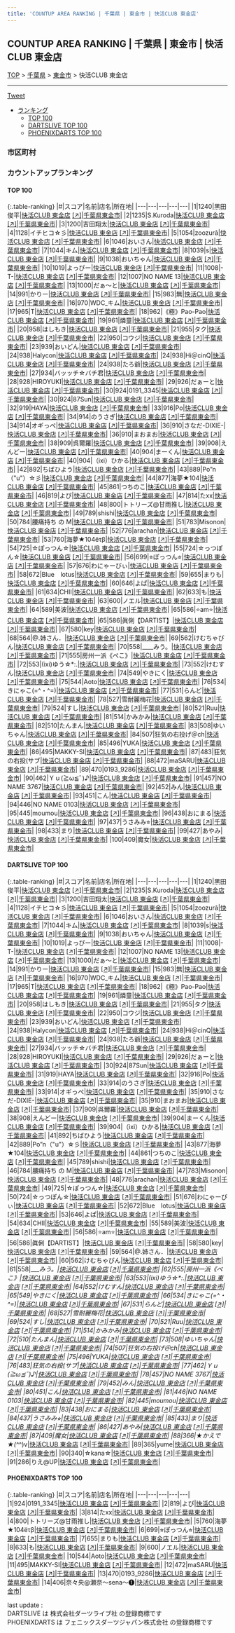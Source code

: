 ```yaml
---
title: 'COUNTUP AREA RANKING | 千葉県 | 東金市 | 快活CLUB 東金店'
---
```

## COUNTUP AREA RANKING | 千葉県 | 東金市 | 快活CLUB 東金店

[TOP](/darts/rank/) > [千葉県](/darts/rank/千葉県/) > [東金市](/darts/rank/千葉県/東金市/) > 快活CLUB 東金店

___

<a href="https://twitter.com/share?ref_src=twsrc%5Etfw" data-text="COUNTUP AREA RANKING | 千葉県東金市快活CLUB 東金店" class="twitter-share-button" data-hashtags="DARTSLIVE,PHOENIXDARTS,darts,ダーツ" data-show-count="false">Tweet</a>

* [ランキング](#カウントアップランキング)
    * [TOP 100](#top-100)
    * [DARTSLIVE TOP 100](#dartslive-top-100)
    * [PHOENIXDARTS TOP 100](#phoenixdarts-top-100)

### 市区町村

<ul>

</ul>

### カウントアップランキング

#### TOP 100



{:.table-ranking}
|#|スコア|名前|店名|所在地|
|---|---|---|---|---|
|1|1240|<span class="rank-name-dl">黒田 俊平</span>|<a href="/darts/rank/shops/4d7c49cbfbcb41c65f9f3321c1147265.html">快活CLUB 東金店</a> <a href="https://search.dartslive.com/jp/shop/4d7c49cbfbcb41c65f9f3321c1147265">[↗]</a>|<a href="/darts/rank/千葉県/東金市">千葉県東金市</a>|
|2|1235|<span class="rank-name-dl">S.Kuroda</span>|<a href="/darts/rank/shops/4d7c49cbfbcb41c65f9f3321c1147265.html">快活CLUB 東金店</a> <a href="https://search.dartslive.com/jp/shop/4d7c49cbfbcb41c65f9f3321c1147265">[↗]</a>|<a href="/darts/rank/千葉県/東金市">千葉県東金市</a>|
|3|1200|<span class="rank-name-dl">吉田翔太</span>|<a href="/darts/rank/shops/4d7c49cbfbcb41c65f9f3321c1147265.html">快活CLUB 東金店</a> <a href="https://search.dartslive.com/jp/shop/4d7c49cbfbcb41c65f9f3321c1147265">[↗]</a>|<a href="/darts/rank/千葉県/東金市">千葉県東金市</a>|
|4|1128|<span class="rank-name-dl">イチヒコ☆彡</span>|<a href="/darts/rank/shops/4d7c49cbfbcb41c65f9f3321c1147265.html">快活CLUB 東金店</a> <a href="https://search.dartslive.com/jp/shop/4d7c49cbfbcb41c65f9f3321c1147265">[↗]</a>|<a href="/darts/rank/千葉県/東金市">千葉県東金市</a>|
|5|1054|<span class="rank-name-dl">zoozurā</span>|<a href="/darts/rank/shops/4d7c49cbfbcb41c65f9f3321c1147265.html">快活CLUB 東金店</a> <a href="https://search.dartslive.com/jp/shop/4d7c49cbfbcb41c65f9f3321c1147265">[↗]</a>|<a href="/darts/rank/千葉県/東金市">千葉県東金市</a>|
|6|1046|<span class="rank-name-dl">おいさん</span>|<a href="/darts/rank/shops/4d7c49cbfbcb41c65f9f3321c1147265.html">快活CLUB 東金店</a> <a href="https://search.dartslive.com/jp/shop/4d7c49cbfbcb41c65f9f3321c1147265">[↗]</a>|<a href="/darts/rank/千葉県/東金市">千葉県東金市</a>|
|7|1044|<span class="rank-name-dl">キム</span>|<a href="/darts/rank/shops/4d7c49cbfbcb41c65f9f3321c1147265.html">快活CLUB 東金店</a> <a href="https://search.dartslive.com/jp/shop/4d7c49cbfbcb41c65f9f3321c1147265">[↗]</a>|<a href="/darts/rank/千葉県/東金市">千葉県東金市</a>|
|8|1039|<span class="rank-name-dl">s</span>|<a href="/darts/rank/shops/4d7c49cbfbcb41c65f9f3321c1147265.html">快活CLUB 東金店</a> <a href="https://search.dartslive.com/jp/shop/4d7c49cbfbcb41c65f9f3321c1147265">[↗]</a>|<a href="/darts/rank/千葉県/東金市">千葉県東金市</a>|
|9|1038|<span class="rank-name-dl">おいちゃん</span>|<a href="/darts/rank/shops/4d7c49cbfbcb41c65f9f3321c1147265.html">快活CLUB 東金店</a> <a href="https://search.dartslive.com/jp/shop/4d7c49cbfbcb41c65f9f3321c1147265">[↗]</a>|<a href="/darts/rank/千葉県/東金市">千葉県東金市</a>|
|10|1019|<span class="rank-name-dl">よっぴー</span>|<a href="/darts/rank/shops/4d7c49cbfbcb41c65f9f3321c1147265.html">快活CLUB 東金店</a> <a href="https://search.dartslive.com/jp/shop/4d7c49cbfbcb41c65f9f3321c1147265">[↗]</a>|<a href="/darts/rank/千葉県/東金市">千葉県東金市</a>|
|11|1008|<span class="rank-name-dl">-T-</span>|<a href="/darts/rank/shops/4d7c49cbfbcb41c65f9f3321c1147265.html">快活CLUB 東金店</a> <a href="https://search.dartslive.com/jp/shop/4d7c49cbfbcb41c65f9f3321c1147265">[↗]</a>|<a href="/darts/rank/千葉県/東金市">千葉県東金市</a>|
|12|1007|<span class="rank-name-dl">NO NAME 13</span>|<a href="/darts/rank/shops/4d7c49cbfbcb41c65f9f3321c1147265.html">快活CLUB 東金店</a> <a href="https://search.dartslive.com/jp/shop/4d7c49cbfbcb41c65f9f3321c1147265">[↗]</a>|<a href="/darts/rank/千葉県/東金市">千葉県東金市</a>|
|13|1000|<span class="rank-name-dl">だぁ〜と</span>|<a href="/darts/rank/shops/4d7c49cbfbcb41c65f9f3321c1147265.html">快活CLUB 東金店</a> <a href="https://search.dartslive.com/jp/shop/4d7c49cbfbcb41c65f9f3321c1147265">[↗]</a>|<a href="/darts/rank/千葉県/東金市">千葉県東金市</a>|
|14|991|<span class="rank-name-dl">かりー</span>|<a href="/darts/rank/shops/4d7c49cbfbcb41c65f9f3321c1147265.html">快活CLUB 東金店</a> <a href="https://search.dartslive.com/jp/shop/4d7c49cbfbcb41c65f9f3321c1147265">[↗]</a>|<a href="/darts/rank/千葉県/東金市">千葉県東金市</a>|
|15|983|<span class="rank-name-dl">無</span>|<a href="/darts/rank/shops/4d7c49cbfbcb41c65f9f3321c1147265.html">快活CLUB 東金店</a> <a href="https://search.dartslive.com/jp/shop/4d7c49cbfbcb41c65f9f3321c1147265">[↗]</a>|<a href="/darts/rank/千葉県/東金市">千葉県東金市</a>|
|16|970|<span class="rank-name-dl">WDC_キム</span>|<a href="/darts/rank/shops/4d7c49cbfbcb41c65f9f3321c1147265.html">快活CLUB 東金店</a> <a href="https://search.dartslive.com/jp/shop/4d7c49cbfbcb41c65f9f3321c1147265">[↗]</a>|<a href="/darts/rank/千葉県/東金市">千葉県東金市</a>|
|17|965|<span class="rank-name-dl">T</span>|<a href="/darts/rank/shops/4d7c49cbfbcb41c65f9f3321c1147265.html">快活CLUB 東金店</a> <a href="https://search.dartslive.com/jp/shop/4d7c49cbfbcb41c65f9f3321c1147265">[↗]</a>|<a href="/darts/rank/千葉県/東金市">千葉県東金市</a>|
|18|962|<span class="rank-name-dl">《極》Pao-Pao</span>|<a href="/darts/rank/shops/4d7c49cbfbcb41c65f9f3321c1147265.html">快活CLUB 東金店</a> <a href="https://search.dartslive.com/jp/shop/4d7c49cbfbcb41c65f9f3321c1147265">[↗]</a>|<a href="/darts/rank/千葉県/東金市">千葉県東金市</a>|
|19|961|<span class="rank-name-dl">燐童</span>|<a href="/darts/rank/shops/4d7c49cbfbcb41c65f9f3321c1147265.html">快活CLUB 東金店</a> <a href="https://search.dartslive.com/jp/shop/4d7c49cbfbcb41c65f9f3321c1147265">[↗]</a>|<a href="/darts/rank/千葉県/東金市">千葉県東金市</a>|
|20|958|<span class="rank-name-dl">はしもき</span>|<a href="/darts/rank/shops/4d7c49cbfbcb41c65f9f3321c1147265.html">快活CLUB 東金店</a> <a href="https://search.dartslive.com/jp/shop/4d7c49cbfbcb41c65f9f3321c1147265">[↗]</a>|<a href="/darts/rank/千葉県/東金市">千葉県東金市</a>|
|21|955|<span class="rank-name-dl">タク</span>|<a href="/darts/rank/shops/4d7c49cbfbcb41c65f9f3321c1147265.html">快活CLUB 東金店</a> <a href="https://search.dartslive.com/jp/shop/4d7c49cbfbcb41c65f9f3321c1147265">[↗]</a>|<a href="/darts/rank/千葉県/東金市">千葉県東金市</a>|
|22|950|<span class="rank-name-dl">コウジ</span>|<a href="/darts/rank/shops/4d7c49cbfbcb41c65f9f3321c1147265.html">快活CLUB 東金店</a> <a href="https://search.dartslive.com/jp/shop/4d7c49cbfbcb41c65f9f3321c1147265">[↗]</a>|<a href="/darts/rank/千葉県/東金市">千葉県東金市</a>|
|23|939|<span class="rank-name-dl">おいどん</span>|<a href="/darts/rank/shops/4d7c49cbfbcb41c65f9f3321c1147265.html">快活CLUB 東金店</a> <a href="https://search.dartslive.com/jp/shop/4d7c49cbfbcb41c65f9f3321c1147265">[↗]</a>|<a href="/darts/rank/千葉県/東金市">千葉県東金市</a>|
|24|938|<span class="rank-name-dl">Halycon</span>|<a href="/darts/rank/shops/4d7c49cbfbcb41c65f9f3321c1147265.html">快活CLUB 東金店</a> <a href="https://search.dartslive.com/jp/shop/4d7c49cbfbcb41c65f9f3321c1147265">[↗]</a>|<a href="/darts/rank/千葉県/東金市">千葉県東金市</a>|
|24|938|<span class="rank-name-dl">Hi＠cinQ</span>|<a href="/darts/rank/shops/4d7c49cbfbcb41c65f9f3321c1147265.html">快活CLUB 東金店</a> <a href="https://search.dartslive.com/jp/shop/4d7c49cbfbcb41c65f9f3321c1147265">[↗]</a>|<a href="/darts/rank/千葉県/東金市">千葉県東金市</a>|
|24|938|<span class="rank-name-dl">たろ爺</span>|<a href="/darts/rank/shops/4d7c49cbfbcb41c65f9f3321c1147265.html">快活CLUB 東金店</a> <a href="https://search.dartslive.com/jp/shop/4d7c49cbfbcb41c65f9f3321c1147265">[↗]</a>|<a href="/darts/rank/千葉県/東金市">千葉県東金市</a>|
|27|934|<span class="rank-name-dl">バッッチ☆バチ君</span>|<a href="/darts/rank/shops/4d7c49cbfbcb41c65f9f3321c1147265.html">快活CLUB 東金店</a> <a href="https://search.dartslive.com/jp/shop/4d7c49cbfbcb41c65f9f3321c1147265">[↗]</a>|<a href="/darts/rank/千葉県/東金市">千葉県東金市</a>|
|28|928|<span class="rank-name-dl">HIROYUKI</span>|<a href="/darts/rank/shops/4d7c49cbfbcb41c65f9f3321c1147265.html">快活CLUB 東金店</a> <a href="https://search.dartslive.com/jp/shop/4d7c49cbfbcb41c65f9f3321c1147265">[↗]</a>|<a href="/darts/rank/千葉県/東金市">千葉県東金市</a>|
|29|926|<span class="rank-name-dl">だぁーと</span>|<a href="/darts/rank/shops/4d7c49cbfbcb41c65f9f3321c1147265.html">快活CLUB 東金店</a> <a href="https://search.dartslive.com/jp/shop/4d7c49cbfbcb41c65f9f3321c1147265">[↗]</a>|<a href="/darts/rank/千葉県/東金市">千葉県東金市</a>|
|30|924|<span class="rank-name-pd">0191_3345</span>|<a href="/darts/rank/shops/9923.html">快活CLUB 東金店</a> <a href="https://vs.phoenixdarts.com/jp/shop/shopDetailInfo/s_9923?s_seq=9923">[↗]</a>|<a href="/darts/rank/千葉県/東金市">千葉県東金市</a>|
|30|924|<span class="rank-name-dl">87Sun</span>|<a href="/darts/rank/shops/4d7c49cbfbcb41c65f9f3321c1147265.html">快活CLUB 東金店</a> <a href="https://search.dartslive.com/jp/shop/4d7c49cbfbcb41c65f9f3321c1147265">[↗]</a>|<a href="/darts/rank/千葉県/東金市">千葉県東金市</a>|
|32|919|<span class="rank-name-dl">HAYA</span>|<a href="/darts/rank/shops/4d7c49cbfbcb41c65f9f3321c1147265.html">快活CLUB 東金店</a> <a href="https://search.dartslive.com/jp/shop/4d7c49cbfbcb41c65f9f3321c1147265">[↗]</a>|<a href="/darts/rank/千葉県/東金市">千葉県東金市</a>|
|33|916|<span class="rank-name-dl">Po</span>|<a href="/darts/rank/shops/4d7c49cbfbcb41c65f9f3321c1147265.html">快活CLUB 東金店</a> <a href="https://search.dartslive.com/jp/shop/4d7c49cbfbcb41c65f9f3321c1147265">[↗]</a>|<a href="/darts/rank/千葉県/東金市">千葉県東金市</a>|
|34|914|<span class="rank-name-dl">のうさぎ</span>|<a href="/darts/rank/shops/4d7c49cbfbcb41c65f9f3321c1147265.html">快活CLUB 東金店</a> <a href="https://search.dartslive.com/jp/shop/4d7c49cbfbcb41c65f9f3321c1147265">[↗]</a>|<a href="/darts/rank/千葉県/東金市">千葉県東金市</a>|
|34|914|<span class="rank-name-dl">オギっぺ</span>|<a href="/darts/rank/shops/4d7c49cbfbcb41c65f9f3321c1147265.html">快活CLUB 東金店</a> <a href="https://search.dartslive.com/jp/shop/4d7c49cbfbcb41c65f9f3321c1147265">[↗]</a>|<a href="/darts/rank/千葉県/東金市">千葉県東金市</a>|
|36|910|<span class="rank-name-dl">さなだ-DIXIE-</span>|<a href="/darts/rank/shops/4d7c49cbfbcb41c65f9f3321c1147265.html">快活CLUB 東金店</a> <a href="https://search.dartslive.com/jp/shop/4d7c49cbfbcb41c65f9f3321c1147265">[↗]</a>|<a href="/darts/rank/千葉県/東金市">千葉県東金市</a>|
|36|910|<span class="rank-name-dl">まおまお</span>|<a href="/darts/rank/shops/4d7c49cbfbcb41c65f9f3321c1147265.html">快活CLUB 東金店</a> <a href="https://search.dartslive.com/jp/shop/4d7c49cbfbcb41c65f9f3321c1147265">[↗]</a>|<a href="/darts/rank/千葉県/東金市">千葉県東金市</a>|
|38|909|<span class="rank-name-dl">呉爾羅</span>|<a href="/darts/rank/shops/4d7c49cbfbcb41c65f9f3321c1147265.html">快活CLUB 東金店</a> <a href="https://search.dartslive.com/jp/shop/4d7c49cbfbcb41c65f9f3321c1147265">[↗]</a>|<a href="/darts/rank/千葉県/東金市">千葉県東金市</a>|
|39|908|<span class="rank-name-dl">えんどー</span>|<a href="/darts/rank/shops/4d7c49cbfbcb41c65f9f3321c1147265.html">快活CLUB 東金店</a> <a href="https://search.dartslive.com/jp/shop/4d7c49cbfbcb41c65f9f3321c1147265">[↗]</a>|<a href="/darts/rank/千葉県/東金市">千葉県東金市</a>|
|40|904|<span class="rank-name-dl">まーくん</span>|<a href="/darts/rank/shops/4d7c49cbfbcb41c65f9f3321c1147265.html">快活CLUB 東金店</a> <a href="https://search.dartslive.com/jp/shop/4d7c49cbfbcb41c65f9f3321c1147265">[↗]</a>|<a href="/darts/rank/千葉県/東金市">千葉県東金市</a>|
|40|904|<span class="rank-name-dl">（ixi）ひかる</span>|<a href="/darts/rank/shops/4d7c49cbfbcb41c65f9f3321c1147265.html">快活CLUB 東金店</a> <a href="https://search.dartslive.com/jp/shop/4d7c49cbfbcb41c65f9f3321c1147265">[↗]</a>|<a href="/darts/rank/千葉県/東金市">千葉県東金市</a>|
|42|892|<span class="rank-name-dl">ちばひよう</span>|<a href="/darts/rank/shops/4d7c49cbfbcb41c65f9f3321c1147265.html">快活CLUB 東金店</a> <a href="https://search.dartslive.com/jp/shop/4d7c49cbfbcb41c65f9f3321c1147265">[↗]</a>|<a href="/darts/rank/千葉県/東金市">千葉県東金市</a>|
|43|889|<span class="rank-name-dl">Po”n（&quot;u&quot;）☆彡</span>|<a href="/darts/rank/shops/4d7c49cbfbcb41c65f9f3321c1147265.html">快活CLUB 東金店</a> <a href="https://search.dartslive.com/jp/shop/4d7c49cbfbcb41c65f9f3321c1147265">[↗]</a>|<a href="/darts/rank/千葉県/東金市">千葉県東金市</a>|
|44|877|<span class="rank-name-dl">海夢★104</span>|<a href="/darts/rank/shops/4d7c49cbfbcb41c65f9f3321c1147265.html">快活CLUB 東金店</a> <a href="https://search.dartslive.com/jp/shop/4d7c49cbfbcb41c65f9f3321c1147265">[↗]</a>|<a href="/darts/rank/千葉県/東金市">千葉県東金市</a>|
|45|861|<span class="rank-name-dl">つちのこ</span>|<a href="/darts/rank/shops/4d7c49cbfbcb41c65f9f3321c1147265.html">快活CLUB 東金店</a> <a href="https://search.dartslive.com/jp/shop/4d7c49cbfbcb41c65f9f3321c1147265">[↗]</a>|<a href="/darts/rank/千葉県/東金市">千葉県東金市</a>|
|46|819|<span class="rank-name-pd">よぴ</span>|<a href="/darts/rank/shops/9923.html">快活CLUB 東金店</a> <a href="https://vs.phoenixdarts.com/jp/shop/shopDetailInfo/s_9923?s_seq=9923">[↗]</a>|<a href="/darts/rank/千葉県/東金市">千葉県東金市</a>|
|47|814|<span class="rank-name-pd">たxx</span>|<a href="/darts/rank/shops/9923.html">快活CLUB 東金店</a> <a href="https://vs.phoenixdarts.com/jp/shop/shopDetailInfo/s_9923?s_seq=9923">[↗]</a>|<a href="/darts/rank/千葉県/東金市">千葉県東金市</a>|
|48|800|<span class="rank-name-pd">トトリーズ@甘雨推し</span>|<a href="/darts/rank/shops/9923.html">快活CLUB 東金店</a> <a href="https://vs.phoenixdarts.com/jp/shop/shopDetailInfo/s_9923?s_seq=9923">[↗]</a>|<a href="/darts/rank/千葉県/東金市">千葉県東金市</a>|
|49|789|<span class="rank-name-dl">shishi</span>|<a href="/darts/rank/shops/4d7c49cbfbcb41c65f9f3321c1147265.html">快活CLUB 東金店</a> <a href="https://search.dartslive.com/jp/shop/4d7c49cbfbcb41c65f9f3321c1147265">[↗]</a>|<a href="/darts/rank/千葉県/東金市">千葉県東金市</a>|
|50|784|<span class="rank-name-dl">腰痛持ち の M</span>|<a href="/darts/rank/shops/4d7c49cbfbcb41c65f9f3321c1147265.html">快活CLUB 東金店</a> <a href="https://search.dartslive.com/jp/shop/4d7c49cbfbcb41c65f9f3321c1147265">[↗]</a>|<a href="/darts/rank/千葉県/東金市">千葉県東金市</a>|
|51|783|<span class="rank-name-dl">Misonon</span>|<a href="/darts/rank/shops/4d7c49cbfbcb41c65f9f3321c1147265.html">快活CLUB 東金店</a> <a href="https://search.dartslive.com/jp/shop/4d7c49cbfbcb41c65f9f3321c1147265">[↗]</a>|<a href="/darts/rank/千葉県/東金市">千葉県東金市</a>|
|52|776|<span class="rank-name-dl">arachan</span>|<a href="/darts/rank/shops/4d7c49cbfbcb41c65f9f3321c1147265.html">快活CLUB 東金店</a> <a href="https://search.dartslive.com/jp/shop/4d7c49cbfbcb41c65f9f3321c1147265">[↗]</a>|<a href="/darts/rank/千葉県/東金市">千葉県東金市</a>|
|53|760|<span class="rank-name-pd">海夢★104ёτβ</span>|<a href="/darts/rank/shops/9923.html">快活CLUB 東金店</a> <a href="https://vs.phoenixdarts.com/jp/shop/shopDetailInfo/s_9923?s_seq=9923">[↗]</a>|<a href="/darts/rank/千葉県/東金市">千葉県東金市</a>|
|54|725|<span class="rank-name-dl">☆ぽっつん☆</span>|<a href="/darts/rank/shops/4d7c49cbfbcb41c65f9f3321c1147265.html">快活CLUB 東金店</a> <a href="https://search.dartslive.com/jp/shop/4d7c49cbfbcb41c65f9f3321c1147265">[↗]</a>|<a href="/darts/rank/千葉県/東金市">千葉県東金市</a>|
|55|724|<span class="rank-name-dl">☆っつぽん☆</span>|<a href="/darts/rank/shops/4d7c49cbfbcb41c65f9f3321c1147265.html">快活CLUB 東金店</a> <a href="https://search.dartslive.com/jp/shop/4d7c49cbfbcb41c65f9f3321c1147265">[↗]</a>|<a href="/darts/rank/千葉県/東金市">千葉県東金市</a>|
|56|699|<span class="rank-name-pd">⭐︎ぽっつん⭐︎</span>|<a href="/darts/rank/shops/9923.html">快活CLUB 東金店</a> <a href="https://vs.phoenixdarts.com/jp/shop/shopDetailInfo/s_9923?s_seq=9923">[↗]</a>|<a href="/darts/rank/千葉県/東金市">千葉県東金市</a>|
|57|676|<span class="rank-name-dl">わにゃーびぃ</span>|<a href="/darts/rank/shops/4d7c49cbfbcb41c65f9f3321c1147265.html">快活CLUB 東金店</a> <a href="https://search.dartslive.com/jp/shop/4d7c49cbfbcb41c65f9f3321c1147265">[↗]</a>|<a href="/darts/rank/千葉県/東金市">千葉県東金市</a>|
|58|672|<span class="rank-name-dl">Blue　lotus</span>|<a href="/darts/rank/shops/4d7c49cbfbcb41c65f9f3321c1147265.html">快活CLUB 東金店</a> <a href="https://search.dartslive.com/jp/shop/4d7c49cbfbcb41c65f9f3321c1147265">[↗]</a>|<a href="/darts/rank/千葉県/東金市">千葉県東金市</a>|
|59|655|<span class="rank-name-pd">まりも</span>|<a href="/darts/rank/shops/9923.html">快活CLUB 東金店</a> <a href="https://vs.phoenixdarts.com/jp/shop/shopDetailInfo/s_9923?s_seq=9923">[↗]</a>|<a href="/darts/rank/千葉県/東金市">千葉県東金市</a>|
|60|646|<span class="rank-name-dl">よぱ</span>|<a href="/darts/rank/shops/4d7c49cbfbcb41c65f9f3321c1147265.html">快活CLUB 東金店</a> <a href="https://search.dartslive.com/jp/shop/4d7c49cbfbcb41c65f9f3321c1147265">[↗]</a>|<a href="/darts/rank/千葉県/東金市">千葉県東金市</a>|
|61|634|<span class="rank-name-dl">CHII</span>|<a href="/darts/rank/shops/4d7c49cbfbcb41c65f9f3321c1147265.html">快活CLUB 東金店</a> <a href="https://search.dartslive.com/jp/shop/4d7c49cbfbcb41c65f9f3321c1147265">[↗]</a>|<a href="/darts/rank/千葉県/東金市">千葉県東金市</a>|
|62|633|<span class="rank-name-pd">も</span>|<a href="/darts/rank/shops/9923.html">快活CLUB 東金店</a> <a href="https://vs.phoenixdarts.com/jp/shop/shopDetailInfo/s_9923?s_seq=9923">[↗]</a>|<a href="/darts/rank/千葉県/東金市">千葉県東金市</a>|
|63|600|<span class="rank-name-pd">ノエル</span>|<a href="/darts/rank/shops/9923.html">快活CLUB 東金店</a> <a href="https://vs.phoenixdarts.com/jp/shop/shopDetailInfo/s_9923?s_seq=9923">[↗]</a>|<a href="/darts/rank/千葉県/東金市">千葉県東金市</a>|
|64|589|<span class="rank-name-dl">美波</span>|<a href="/darts/rank/shops/4d7c49cbfbcb41c65f9f3321c1147265.html">快活CLUB 東金店</a> <a href="https://search.dartslive.com/jp/shop/4d7c49cbfbcb41c65f9f3321c1147265">[↗]</a>|<a href="/darts/rank/千葉県/東金市">千葉県東金市</a>|
|65|586|<span class="rank-name-dl">⭐am⭐</span>|<a href="/darts/rank/shops/4d7c49cbfbcb41c65f9f3321c1147265.html">快活CLUB 東金店</a> <a href="https://search.dartslive.com/jp/shop/4d7c49cbfbcb41c65f9f3321c1147265">[↗]</a>|<a href="/darts/rank/千葉県/東金市">千葉県東金市</a>|
|65|586|<span class="rank-name-dl">眞俐【DARTIST】</span>|<a href="/darts/rank/shops/4d7c49cbfbcb41c65f9f3321c1147265.html">快活CLUB 東金店</a> <a href="https://search.dartslive.com/jp/shop/4d7c49cbfbcb41c65f9f3321c1147265">[↗]</a>|<a href="/darts/rank/千葉県/東金市">千葉県東金市</a>|
|67|580|<span class="rank-name-dl">key</span>|<a href="/darts/rank/shops/4d7c49cbfbcb41c65f9f3321c1147265.html">快活CLUB 東金店</a> <a href="https://search.dartslive.com/jp/shop/4d7c49cbfbcb41c65f9f3321c1147265">[↗]</a>|<a href="/darts/rank/千葉県/東金市">千葉県東金市</a>|
|68|564|<span class="rank-name-dl">@.姉さん．</span>|<a href="/darts/rank/shops/4d7c49cbfbcb41c65f9f3321c1147265.html">快活CLUB 東金店</a> <a href="https://search.dartslive.com/jp/shop/4d7c49cbfbcb41c65f9f3321c1147265">[↗]</a>|<a href="/darts/rank/千葉県/東金市">千葉県東金市</a>|
|69|562|<span class="rank-name-dl">けむちゃびん</span>|<a href="/darts/rank/shops/4d7c49cbfbcb41c65f9f3321c1147265.html">快活CLUB 東金店</a> <a href="https://search.dartslive.com/jp/shop/4d7c49cbfbcb41c65f9f3321c1147265">[↗]</a>|<a href="/darts/rank/千葉県/東金市">千葉県東金市</a>|
|70|558|<span class="rank-name-dl">____みう。</span>|<a href="/darts/rank/shops/4d7c49cbfbcb41c65f9f3321c1147265.html">快活CLUB 東金店</a> <a href="https://search.dartslive.com/jp/shop/4d7c49cbfbcb41c65f9f3321c1147265">[↗]</a>|<a href="/darts/rank/千葉県/東金市">千葉県東金市</a>|
|71|555|<span class="rank-name-dl">房州一派《ぺこ》</span>|<a href="/darts/rank/shops/4d7c49cbfbcb41c65f9f3321c1147265.html">快活CLUB 東金店</a> <a href="https://search.dartslive.com/jp/shop/4d7c49cbfbcb41c65f9f3321c1147265">[↗]</a>|<a href="/darts/rank/千葉県/東金市">千葉県東金市</a>|
|72|553|<span class="rank-name-dl">(ixi)ゆう☆*:.</span>|<a href="/darts/rank/shops/4d7c49cbfbcb41c65f9f3321c1147265.html">快活CLUB 東金店</a> <a href="https://search.dartslive.com/jp/shop/4d7c49cbfbcb41c65f9f3321c1147265">[↗]</a>|<a href="/darts/rank/千葉県/東金市">千葉県東金市</a>|
|73|552|<span class="rank-name-dl">けむすん</span>|<a href="/darts/rank/shops/4d7c49cbfbcb41c65f9f3321c1147265.html">快活CLUB 東金店</a> <a href="https://search.dartslive.com/jp/shop/4d7c49cbfbcb41c65f9f3321c1147265">[↗]</a>|<a href="/darts/rank/千葉県/東金市">千葉県東金市</a>|
|74|549|<span class="rank-name-dl">やきにく</span>|<a href="/darts/rank/shops/4d7c49cbfbcb41c65f9f3321c1147265.html">快活CLUB 東金店</a> <a href="https://search.dartslive.com/jp/shop/4d7c49cbfbcb41c65f9f3321c1147265">[↗]</a>|<a href="/darts/rank/千葉県/東金市">千葉県東金市</a>|
|75|544|<span class="rank-name-pd">Aoto</span>|<a href="/darts/rank/shops/9923.html">快活CLUB 東金店</a> <a href="https://vs.phoenixdarts.com/jp/shop/shopDetailInfo/s_9923?s_seq=9923">[↗]</a>|<a href="/darts/rank/千葉県/東金市">千葉県東金市</a>|
|76|534|<span class="rank-name-dl">きにゃこ(=^・^=)</span>|<a href="/darts/rank/shops/4d7c49cbfbcb41c65f9f3321c1147265.html">快活CLUB 東金店</a> <a href="https://search.dartslive.com/jp/shop/4d7c49cbfbcb41c65f9f3321c1147265">[↗]</a>|<a href="/darts/rank/千葉県/東金市">千葉県東金市</a>|
|77|531|<span class="rank-name-dl">らんど</span>|<a href="/darts/rank/shops/4d7c49cbfbcb41c65f9f3321c1147265.html">快活CLUB 東金店</a> <a href="https://search.dartslive.com/jp/shop/4d7c49cbfbcb41c65f9f3321c1147265">[↗]</a>|<a href="/darts/rank/千葉県/東金市">千葉県東金市</a>|
|78|527|<span class="rank-name-dl">雪耐麗梅花</span>|<a href="/darts/rank/shops/4d7c49cbfbcb41c65f9f3321c1147265.html">快活CLUB 東金店</a> <a href="https://search.dartslive.com/jp/shop/4d7c49cbfbcb41c65f9f3321c1147265">[↗]</a>|<a href="/darts/rank/千葉県/東金市">千葉県東金市</a>|
|79|524|<span class="rank-name-dl">すし</span>|<a href="/darts/rank/shops/4d7c49cbfbcb41c65f9f3321c1147265.html">快活CLUB 東金店</a> <a href="https://search.dartslive.com/jp/shop/4d7c49cbfbcb41c65f9f3321c1147265">[↗]</a>|<a href="/darts/rank/千葉県/東金市">千葉県東金市</a>|
|80|521|<span class="rank-name-dl">Ruu</span>|<a href="/darts/rank/shops/4d7c49cbfbcb41c65f9f3321c1147265.html">快活CLUB 東金店</a> <a href="https://search.dartslive.com/jp/shop/4d7c49cbfbcb41c65f9f3321c1147265">[↗]</a>|<a href="/darts/rank/千葉県/東金市">千葉県東金市</a>|
|81|514|<span class="rank-name-dl">かみかみ</span>|<a href="/darts/rank/shops/4d7c49cbfbcb41c65f9f3321c1147265.html">快活CLUB 東金店</a> <a href="https://search.dartslive.com/jp/shop/4d7c49cbfbcb41c65f9f3321c1147265">[↗]</a>|<a href="/darts/rank/千葉県/東金市">千葉県東金市</a>|
|82|510|<span class="rank-name-dl">たんまん</span>|<a href="/darts/rank/shops/4d7c49cbfbcb41c65f9f3321c1147265.html">快活CLUB 東金店</a> <a href="https://search.dartslive.com/jp/shop/4d7c49cbfbcb41c65f9f3321c1147265">[↗]</a>|<a href="/darts/rank/千葉県/東金市">千葉県東金市</a>|
|83|508|<span class="rank-name-dl">ゆいちゃん</span>|<a href="/darts/rank/shops/4d7c49cbfbcb41c65f9f3321c1147265.html">快活CLUB 東金店</a> <a href="https://search.dartslive.com/jp/shop/4d7c49cbfbcb41c65f9f3321c1147265">[↗]</a>|<a href="/darts/rank/千葉県/東金市">千葉県東金市</a>|
|84|507|<span class="rank-name-dl">狂気の右投げ＠ch</span>|<a href="/darts/rank/shops/4d7c49cbfbcb41c65f9f3321c1147265.html">快活CLUB 東金店</a> <a href="https://search.dartslive.com/jp/shop/4d7c49cbfbcb41c65f9f3321c1147265">[↗]</a>|<a href="/darts/rank/千葉県/東金市">千葉県東金市</a>|
|85|496|<span class="rank-name-dl">YUKA</span>|<a href="/darts/rank/shops/4d7c49cbfbcb41c65f9f3321c1147265.html">快活CLUB 東金店</a> <a href="https://search.dartslive.com/jp/shop/4d7c49cbfbcb41c65f9f3321c1147265">[↗]</a>|<a href="/darts/rank/千葉県/東金市">千葉県東金市</a>|
|86|495|<span class="rank-name-pd">MAKKY-SI</span>|<a href="/darts/rank/shops/9923.html">快活CLUB 東金店</a> <a href="https://vs.phoenixdarts.com/jp/shop/shopDetailInfo/s_9923?s_seq=9923">[↗]</a>|<a href="/darts/rank/千葉県/東金市">千葉県東金市</a>|
|87|483|<span class="rank-name-dl">狂気の右投(サブ</span>|<a href="/darts/rank/shops/4d7c49cbfbcb41c65f9f3321c1147265.html">快活CLUB 東金店</a> <a href="https://search.dartslive.com/jp/shop/4d7c49cbfbcb41c65f9f3321c1147265">[↗]</a>|<a href="/darts/rank/千葉県/東金市">千葉県東金市</a>|
|88|472|<span class="rank-name-pd">maSARU</span>|<a href="/darts/rank/shops/9923.html">快活CLUB 東金店</a> <a href="https://vs.phoenixdarts.com/jp/shop/shopDetailInfo/s_9923?s_seq=9923">[↗]</a>|<a href="/darts/rank/千葉県/東金市">千葉県東金市</a>|
|89|470|<span class="rank-name-pd">0193_9286</span>|<a href="/darts/rank/shops/9923.html">快活CLUB 東金店</a> <a href="https://vs.phoenixdarts.com/jp/shop/shopDetailInfo/s_9923?s_seq=9923">[↗]</a>|<a href="/darts/rank/千葉県/東金市">千葉県東金市</a>|
|90|462|<span class="rank-name-dl">Ｙｕ(≧ω≦ﾞ)♪</span>|<a href="/darts/rank/shops/4d7c49cbfbcb41c65f9f3321c1147265.html">快活CLUB 東金店</a> <a href="https://search.dartslive.com/jp/shop/4d7c49cbfbcb41c65f9f3321c1147265">[↗]</a>|<a href="/darts/rank/千葉県/東金市">千葉県東金市</a>|
|91|457|<span class="rank-name-dl">NO NAME 3767</span>|<a href="/darts/rank/shops/4d7c49cbfbcb41c65f9f3321c1147265.html">快活CLUB 東金店</a> <a href="https://search.dartslive.com/jp/shop/4d7c49cbfbcb41c65f9f3321c1147265">[↗]</a>|<a href="/darts/rank/千葉県/東金市">千葉県東金市</a>|
|92|452|<span class="rank-name-dl">みん</span>|<a href="/darts/rank/shops/4d7c49cbfbcb41c65f9f3321c1147265.html">快活CLUB 東金店</a> <a href="https://search.dartslive.com/jp/shop/4d7c49cbfbcb41c65f9f3321c1147265">[↗]</a>|<a href="/darts/rank/千葉県/東金市">千葉県東金市</a>|
|93|451|<span class="rank-name-dl">こん</span>|<a href="/darts/rank/shops/4d7c49cbfbcb41c65f9f3321c1147265.html">快活CLUB 東金店</a> <a href="https://search.dartslive.com/jp/shop/4d7c49cbfbcb41c65f9f3321c1147265">[↗]</a>|<a href="/darts/rank/千葉県/東金市">千葉県東金市</a>|
|94|446|<span class="rank-name-dl">NO NAME 0103</span>|<a href="/darts/rank/shops/4d7c49cbfbcb41c65f9f3321c1147265.html">快活CLUB 東金店</a> <a href="https://search.dartslive.com/jp/shop/4d7c49cbfbcb41c65f9f3321c1147265">[↗]</a>|<a href="/darts/rank/千葉県/東金市">千葉県東金市</a>|
|95|445|<span class="rank-name-dl">moumou</span>|<a href="/darts/rank/shops/4d7c49cbfbcb41c65f9f3321c1147265.html">快活CLUB 東金店</a> <a href="https://search.dartslive.com/jp/shop/4d7c49cbfbcb41c65f9f3321c1147265">[↗]</a>|<a href="/darts/rank/千葉県/東金市">千葉県東金市</a>|
|96|438|<span class="rank-name-dl">おにまる</span>|<a href="/darts/rank/shops/4d7c49cbfbcb41c65f9f3321c1147265.html">快活CLUB 東金店</a> <a href="https://search.dartslive.com/jp/shop/4d7c49cbfbcb41c65f9f3321c1147265">[↗]</a>|<a href="/darts/rank/千葉県/東金市">千葉県東金市</a>|
|97|437|<span class="rank-name-dl">うさみみ⭐︎</span>|<a href="/darts/rank/shops/4d7c49cbfbcb41c65f9f3321c1147265.html">快活CLUB 東金店</a> <a href="https://search.dartslive.com/jp/shop/4d7c49cbfbcb41c65f9f3321c1147265">[↗]</a>|<a href="/darts/rank/千葉県/東金市">千葉県東金市</a>|
|98|433|<span class="rank-name-dl">まり</span>|<a href="/darts/rank/shops/4d7c49cbfbcb41c65f9f3321c1147265.html">快活CLUB 東金店</a> <a href="https://search.dartslive.com/jp/shop/4d7c49cbfbcb41c65f9f3321c1147265">[↗]</a>|<a href="/darts/rank/千葉県/東金市">千葉県東金市</a>|
|99|427|<span class="rank-name-dl">あやみ</span>|<a href="/darts/rank/shops/4d7c49cbfbcb41c65f9f3321c1147265.html">快活CLUB 東金店</a> <a href="https://search.dartslive.com/jp/shop/4d7c49cbfbcb41c65f9f3321c1147265">[↗]</a>|<a href="/darts/rank/千葉県/東金市">千葉県東金市</a>|
|100|409|<span class="rank-name-dl">魔女</span>|<a href="/darts/rank/shops/4d7c49cbfbcb41c65f9f3321c1147265.html">快活CLUB 東金店</a> <a href="https://search.dartslive.com/jp/shop/4d7c49cbfbcb41c65f9f3321c1147265">[↗]</a>|<a href="/darts/rank/千葉県/東金市">千葉県東金市</a>|


#### DARTSLIVE TOP 100



{:.table-ranking}
|#|スコア|名前|店名|所在地|
|---|---|---|---|---|
|1|1240|<span class="rank-name-dl">黒田 俊平</span>|<a href="/darts/rank/shops/4d7c49cbfbcb41c65f9f3321c1147265.html">快活CLUB 東金店</a> <a href="https://search.dartslive.com/jp/shop/4d7c49cbfbcb41c65f9f3321c1147265">[↗]</a>|<a href="/darts/rank/千葉県/東金市">千葉県東金市</a>|
|2|1235|<span class="rank-name-dl">S.Kuroda</span>|<a href="/darts/rank/shops/4d7c49cbfbcb41c65f9f3321c1147265.html">快活CLUB 東金店</a> <a href="https://search.dartslive.com/jp/shop/4d7c49cbfbcb41c65f9f3321c1147265">[↗]</a>|<a href="/darts/rank/千葉県/東金市">千葉県東金市</a>|
|3|1200|<span class="rank-name-dl">吉田翔太</span>|<a href="/darts/rank/shops/4d7c49cbfbcb41c65f9f3321c1147265.html">快活CLUB 東金店</a> <a href="https://search.dartslive.com/jp/shop/4d7c49cbfbcb41c65f9f3321c1147265">[↗]</a>|<a href="/darts/rank/千葉県/東金市">千葉県東金市</a>|
|4|1128|<span class="rank-name-dl">イチヒコ☆彡</span>|<a href="/darts/rank/shops/4d7c49cbfbcb41c65f9f3321c1147265.html">快活CLUB 東金店</a> <a href="https://search.dartslive.com/jp/shop/4d7c49cbfbcb41c65f9f3321c1147265">[↗]</a>|<a href="/darts/rank/千葉県/東金市">千葉県東金市</a>|
|5|1054|<span class="rank-name-dl">zoozurā</span>|<a href="/darts/rank/shops/4d7c49cbfbcb41c65f9f3321c1147265.html">快活CLUB 東金店</a> <a href="https://search.dartslive.com/jp/shop/4d7c49cbfbcb41c65f9f3321c1147265">[↗]</a>|<a href="/darts/rank/千葉県/東金市">千葉県東金市</a>|
|6|1046|<span class="rank-name-dl">おいさん</span>|<a href="/darts/rank/shops/4d7c49cbfbcb41c65f9f3321c1147265.html">快活CLUB 東金店</a> <a href="https://search.dartslive.com/jp/shop/4d7c49cbfbcb41c65f9f3321c1147265">[↗]</a>|<a href="/darts/rank/千葉県/東金市">千葉県東金市</a>|
|7|1044|<span class="rank-name-dl">キム</span>|<a href="/darts/rank/shops/4d7c49cbfbcb41c65f9f3321c1147265.html">快活CLUB 東金店</a> <a href="https://search.dartslive.com/jp/shop/4d7c49cbfbcb41c65f9f3321c1147265">[↗]</a>|<a href="/darts/rank/千葉県/東金市">千葉県東金市</a>|
|8|1039|<span class="rank-name-dl">s</span>|<a href="/darts/rank/shops/4d7c49cbfbcb41c65f9f3321c1147265.html">快活CLUB 東金店</a> <a href="https://search.dartslive.com/jp/shop/4d7c49cbfbcb41c65f9f3321c1147265">[↗]</a>|<a href="/darts/rank/千葉県/東金市">千葉県東金市</a>|
|9|1038|<span class="rank-name-dl">おいちゃん</span>|<a href="/darts/rank/shops/4d7c49cbfbcb41c65f9f3321c1147265.html">快活CLUB 東金店</a> <a href="https://search.dartslive.com/jp/shop/4d7c49cbfbcb41c65f9f3321c1147265">[↗]</a>|<a href="/darts/rank/千葉県/東金市">千葉県東金市</a>|
|10|1019|<span class="rank-name-dl">よっぴー</span>|<a href="/darts/rank/shops/4d7c49cbfbcb41c65f9f3321c1147265.html">快活CLUB 東金店</a> <a href="https://search.dartslive.com/jp/shop/4d7c49cbfbcb41c65f9f3321c1147265">[↗]</a>|<a href="/darts/rank/千葉県/東金市">千葉県東金市</a>|
|11|1008|<span class="rank-name-dl">-T-</span>|<a href="/darts/rank/shops/4d7c49cbfbcb41c65f9f3321c1147265.html">快活CLUB 東金店</a> <a href="https://search.dartslive.com/jp/shop/4d7c49cbfbcb41c65f9f3321c1147265">[↗]</a>|<a href="/darts/rank/千葉県/東金市">千葉県東金市</a>|
|12|1007|<span class="rank-name-dl">NO NAME 13</span>|<a href="/darts/rank/shops/4d7c49cbfbcb41c65f9f3321c1147265.html">快活CLUB 東金店</a> <a href="https://search.dartslive.com/jp/shop/4d7c49cbfbcb41c65f9f3321c1147265">[↗]</a>|<a href="/darts/rank/千葉県/東金市">千葉県東金市</a>|
|13|1000|<span class="rank-name-dl">だぁ〜と</span>|<a href="/darts/rank/shops/4d7c49cbfbcb41c65f9f3321c1147265.html">快活CLUB 東金店</a> <a href="https://search.dartslive.com/jp/shop/4d7c49cbfbcb41c65f9f3321c1147265">[↗]</a>|<a href="/darts/rank/千葉県/東金市">千葉県東金市</a>|
|14|991|<span class="rank-name-dl">かりー</span>|<a href="/darts/rank/shops/4d7c49cbfbcb41c65f9f3321c1147265.html">快活CLUB 東金店</a> <a href="https://search.dartslive.com/jp/shop/4d7c49cbfbcb41c65f9f3321c1147265">[↗]</a>|<a href="/darts/rank/千葉県/東金市">千葉県東金市</a>|
|15|983|<span class="rank-name-dl">無</span>|<a href="/darts/rank/shops/4d7c49cbfbcb41c65f9f3321c1147265.html">快活CLUB 東金店</a> <a href="https://search.dartslive.com/jp/shop/4d7c49cbfbcb41c65f9f3321c1147265">[↗]</a>|<a href="/darts/rank/千葉県/東金市">千葉県東金市</a>|
|16|970|<span class="rank-name-dl">WDC_キム</span>|<a href="/darts/rank/shops/4d7c49cbfbcb41c65f9f3321c1147265.html">快活CLUB 東金店</a> <a href="https://search.dartslive.com/jp/shop/4d7c49cbfbcb41c65f9f3321c1147265">[↗]</a>|<a href="/darts/rank/千葉県/東金市">千葉県東金市</a>|
|17|965|<span class="rank-name-dl">T</span>|<a href="/darts/rank/shops/4d7c49cbfbcb41c65f9f3321c1147265.html">快活CLUB 東金店</a> <a href="https://search.dartslive.com/jp/shop/4d7c49cbfbcb41c65f9f3321c1147265">[↗]</a>|<a href="/darts/rank/千葉県/東金市">千葉県東金市</a>|
|18|962|<span class="rank-name-dl">《極》Pao-Pao</span>|<a href="/darts/rank/shops/4d7c49cbfbcb41c65f9f3321c1147265.html">快活CLUB 東金店</a> <a href="https://search.dartslive.com/jp/shop/4d7c49cbfbcb41c65f9f3321c1147265">[↗]</a>|<a href="/darts/rank/千葉県/東金市">千葉県東金市</a>|
|19|961|<span class="rank-name-dl">燐童</span>|<a href="/darts/rank/shops/4d7c49cbfbcb41c65f9f3321c1147265.html">快活CLUB 東金店</a> <a href="https://search.dartslive.com/jp/shop/4d7c49cbfbcb41c65f9f3321c1147265">[↗]</a>|<a href="/darts/rank/千葉県/東金市">千葉県東金市</a>|
|20|958|<span class="rank-name-dl">はしもき</span>|<a href="/darts/rank/shops/4d7c49cbfbcb41c65f9f3321c1147265.html">快活CLUB 東金店</a> <a href="https://search.dartslive.com/jp/shop/4d7c49cbfbcb41c65f9f3321c1147265">[↗]</a>|<a href="/darts/rank/千葉県/東金市">千葉県東金市</a>|
|21|955|<span class="rank-name-dl">タク</span>|<a href="/darts/rank/shops/4d7c49cbfbcb41c65f9f3321c1147265.html">快活CLUB 東金店</a> <a href="https://search.dartslive.com/jp/shop/4d7c49cbfbcb41c65f9f3321c1147265">[↗]</a>|<a href="/darts/rank/千葉県/東金市">千葉県東金市</a>|
|22|950|<span class="rank-name-dl">コウジ</span>|<a href="/darts/rank/shops/4d7c49cbfbcb41c65f9f3321c1147265.html">快活CLUB 東金店</a> <a href="https://search.dartslive.com/jp/shop/4d7c49cbfbcb41c65f9f3321c1147265">[↗]</a>|<a href="/darts/rank/千葉県/東金市">千葉県東金市</a>|
|23|939|<span class="rank-name-dl">おいどん</span>|<a href="/darts/rank/shops/4d7c49cbfbcb41c65f9f3321c1147265.html">快活CLUB 東金店</a> <a href="https://search.dartslive.com/jp/shop/4d7c49cbfbcb41c65f9f3321c1147265">[↗]</a>|<a href="/darts/rank/千葉県/東金市">千葉県東金市</a>|
|24|938|<span class="rank-name-dl">Halycon</span>|<a href="/darts/rank/shops/4d7c49cbfbcb41c65f9f3321c1147265.html">快活CLUB 東金店</a> <a href="https://search.dartslive.com/jp/shop/4d7c49cbfbcb41c65f9f3321c1147265">[↗]</a>|<a href="/darts/rank/千葉県/東金市">千葉県東金市</a>|
|24|938|<span class="rank-name-dl">Hi＠cinQ</span>|<a href="/darts/rank/shops/4d7c49cbfbcb41c65f9f3321c1147265.html">快活CLUB 東金店</a> <a href="https://search.dartslive.com/jp/shop/4d7c49cbfbcb41c65f9f3321c1147265">[↗]</a>|<a href="/darts/rank/千葉県/東金市">千葉県東金市</a>|
|24|938|<span class="rank-name-dl">たろ爺</span>|<a href="/darts/rank/shops/4d7c49cbfbcb41c65f9f3321c1147265.html">快活CLUB 東金店</a> <a href="https://search.dartslive.com/jp/shop/4d7c49cbfbcb41c65f9f3321c1147265">[↗]</a>|<a href="/darts/rank/千葉県/東金市">千葉県東金市</a>|
|27|934|<span class="rank-name-dl">バッッチ☆バチ君</span>|<a href="/darts/rank/shops/4d7c49cbfbcb41c65f9f3321c1147265.html">快活CLUB 東金店</a> <a href="https://search.dartslive.com/jp/shop/4d7c49cbfbcb41c65f9f3321c1147265">[↗]</a>|<a href="/darts/rank/千葉県/東金市">千葉県東金市</a>|
|28|928|<span class="rank-name-dl">HIROYUKI</span>|<a href="/darts/rank/shops/4d7c49cbfbcb41c65f9f3321c1147265.html">快活CLUB 東金店</a> <a href="https://search.dartslive.com/jp/shop/4d7c49cbfbcb41c65f9f3321c1147265">[↗]</a>|<a href="/darts/rank/千葉県/東金市">千葉県東金市</a>|
|29|926|<span class="rank-name-dl">だぁーと</span>|<a href="/darts/rank/shops/4d7c49cbfbcb41c65f9f3321c1147265.html">快活CLUB 東金店</a> <a href="https://search.dartslive.com/jp/shop/4d7c49cbfbcb41c65f9f3321c1147265">[↗]</a>|<a href="/darts/rank/千葉県/東金市">千葉県東金市</a>|
|30|924|<span class="rank-name-dl">87Sun</span>|<a href="/darts/rank/shops/4d7c49cbfbcb41c65f9f3321c1147265.html">快活CLUB 東金店</a> <a href="https://search.dartslive.com/jp/shop/4d7c49cbfbcb41c65f9f3321c1147265">[↗]</a>|<a href="/darts/rank/千葉県/東金市">千葉県東金市</a>|
|31|919|<span class="rank-name-dl">HAYA</span>|<a href="/darts/rank/shops/4d7c49cbfbcb41c65f9f3321c1147265.html">快活CLUB 東金店</a> <a href="https://search.dartslive.com/jp/shop/4d7c49cbfbcb41c65f9f3321c1147265">[↗]</a>|<a href="/darts/rank/千葉県/東金市">千葉県東金市</a>|
|32|916|<span class="rank-name-dl">Po</span>|<a href="/darts/rank/shops/4d7c49cbfbcb41c65f9f3321c1147265.html">快活CLUB 東金店</a> <a href="https://search.dartslive.com/jp/shop/4d7c49cbfbcb41c65f9f3321c1147265">[↗]</a>|<a href="/darts/rank/千葉県/東金市">千葉県東金市</a>|
|33|914|<span class="rank-name-dl">のうさぎ</span>|<a href="/darts/rank/shops/4d7c49cbfbcb41c65f9f3321c1147265.html">快活CLUB 東金店</a> <a href="https://search.dartslive.com/jp/shop/4d7c49cbfbcb41c65f9f3321c1147265">[↗]</a>|<a href="/darts/rank/千葉県/東金市">千葉県東金市</a>|
|33|914|<span class="rank-name-dl">オギっぺ</span>|<a href="/darts/rank/shops/4d7c49cbfbcb41c65f9f3321c1147265.html">快活CLUB 東金店</a> <a href="https://search.dartslive.com/jp/shop/4d7c49cbfbcb41c65f9f3321c1147265">[↗]</a>|<a href="/darts/rank/千葉県/東金市">千葉県東金市</a>|
|35|910|<span class="rank-name-dl">さなだ-DIXIE-</span>|<a href="/darts/rank/shops/4d7c49cbfbcb41c65f9f3321c1147265.html">快活CLUB 東金店</a> <a href="https://search.dartslive.com/jp/shop/4d7c49cbfbcb41c65f9f3321c1147265">[↗]</a>|<a href="/darts/rank/千葉県/東金市">千葉県東金市</a>|
|35|910|<span class="rank-name-dl">まおまお</span>|<a href="/darts/rank/shops/4d7c49cbfbcb41c65f9f3321c1147265.html">快活CLUB 東金店</a> <a href="https://search.dartslive.com/jp/shop/4d7c49cbfbcb41c65f9f3321c1147265">[↗]</a>|<a href="/darts/rank/千葉県/東金市">千葉県東金市</a>|
|37|909|<span class="rank-name-dl">呉爾羅</span>|<a href="/darts/rank/shops/4d7c49cbfbcb41c65f9f3321c1147265.html">快活CLUB 東金店</a> <a href="https://search.dartslive.com/jp/shop/4d7c49cbfbcb41c65f9f3321c1147265">[↗]</a>|<a href="/darts/rank/千葉県/東金市">千葉県東金市</a>|
|38|908|<span class="rank-name-dl">えんどー</span>|<a href="/darts/rank/shops/4d7c49cbfbcb41c65f9f3321c1147265.html">快活CLUB 東金店</a> <a href="https://search.dartslive.com/jp/shop/4d7c49cbfbcb41c65f9f3321c1147265">[↗]</a>|<a href="/darts/rank/千葉県/東金市">千葉県東金市</a>|
|39|904|<span class="rank-name-dl">まーくん</span>|<a href="/darts/rank/shops/4d7c49cbfbcb41c65f9f3321c1147265.html">快活CLUB 東金店</a> <a href="https://search.dartslive.com/jp/shop/4d7c49cbfbcb41c65f9f3321c1147265">[↗]</a>|<a href="/darts/rank/千葉県/東金市">千葉県東金市</a>|
|39|904|<span class="rank-name-dl">（ixi）ひかる</span>|<a href="/darts/rank/shops/4d7c49cbfbcb41c65f9f3321c1147265.html">快活CLUB 東金店</a> <a href="https://search.dartslive.com/jp/shop/4d7c49cbfbcb41c65f9f3321c1147265">[↗]</a>|<a href="/darts/rank/千葉県/東金市">千葉県東金市</a>|
|41|892|<span class="rank-name-dl">ちばひよう</span>|<a href="/darts/rank/shops/4d7c49cbfbcb41c65f9f3321c1147265.html">快活CLUB 東金店</a> <a href="https://search.dartslive.com/jp/shop/4d7c49cbfbcb41c65f9f3321c1147265">[↗]</a>|<a href="/darts/rank/千葉県/東金市">千葉県東金市</a>|
|42|889|<span class="rank-name-dl">Po”n（&quot;u&quot;）☆彡</span>|<a href="/darts/rank/shops/4d7c49cbfbcb41c65f9f3321c1147265.html">快活CLUB 東金店</a> <a href="https://search.dartslive.com/jp/shop/4d7c49cbfbcb41c65f9f3321c1147265">[↗]</a>|<a href="/darts/rank/千葉県/東金市">千葉県東金市</a>|
|43|877|<span class="rank-name-dl">海夢★104</span>|<a href="/darts/rank/shops/4d7c49cbfbcb41c65f9f3321c1147265.html">快活CLUB 東金店</a> <a href="https://search.dartslive.com/jp/shop/4d7c49cbfbcb41c65f9f3321c1147265">[↗]</a>|<a href="/darts/rank/千葉県/東金市">千葉県東金市</a>|
|44|861|<span class="rank-name-dl">つちのこ</span>|<a href="/darts/rank/shops/4d7c49cbfbcb41c65f9f3321c1147265.html">快活CLUB 東金店</a> <a href="https://search.dartslive.com/jp/shop/4d7c49cbfbcb41c65f9f3321c1147265">[↗]</a>|<a href="/darts/rank/千葉県/東金市">千葉県東金市</a>|
|45|789|<span class="rank-name-dl">shishi</span>|<a href="/darts/rank/shops/4d7c49cbfbcb41c65f9f3321c1147265.html">快活CLUB 東金店</a> <a href="https://search.dartslive.com/jp/shop/4d7c49cbfbcb41c65f9f3321c1147265">[↗]</a>|<a href="/darts/rank/千葉県/東金市">千葉県東金市</a>|
|46|784|<span class="rank-name-dl">腰痛持ち の M</span>|<a href="/darts/rank/shops/4d7c49cbfbcb41c65f9f3321c1147265.html">快活CLUB 東金店</a> <a href="https://search.dartslive.com/jp/shop/4d7c49cbfbcb41c65f9f3321c1147265">[↗]</a>|<a href="/darts/rank/千葉県/東金市">千葉県東金市</a>|
|47|783|<span class="rank-name-dl">Misonon</span>|<a href="/darts/rank/shops/4d7c49cbfbcb41c65f9f3321c1147265.html">快活CLUB 東金店</a> <a href="https://search.dartslive.com/jp/shop/4d7c49cbfbcb41c65f9f3321c1147265">[↗]</a>|<a href="/darts/rank/千葉県/東金市">千葉県東金市</a>|
|48|776|<span class="rank-name-dl">arachan</span>|<a href="/darts/rank/shops/4d7c49cbfbcb41c65f9f3321c1147265.html">快活CLUB 東金店</a> <a href="https://search.dartslive.com/jp/shop/4d7c49cbfbcb41c65f9f3321c1147265">[↗]</a>|<a href="/darts/rank/千葉県/東金市">千葉県東金市</a>|
|49|725|<span class="rank-name-dl">☆ぽっつん☆</span>|<a href="/darts/rank/shops/4d7c49cbfbcb41c65f9f3321c1147265.html">快活CLUB 東金店</a> <a href="https://search.dartslive.com/jp/shop/4d7c49cbfbcb41c65f9f3321c1147265">[↗]</a>|<a href="/darts/rank/千葉県/東金市">千葉県東金市</a>|
|50|724|<span class="rank-name-dl">☆っつぽん☆</span>|<a href="/darts/rank/shops/4d7c49cbfbcb41c65f9f3321c1147265.html">快活CLUB 東金店</a> <a href="https://search.dartslive.com/jp/shop/4d7c49cbfbcb41c65f9f3321c1147265">[↗]</a>|<a href="/darts/rank/千葉県/東金市">千葉県東金市</a>|
|51|676|<span class="rank-name-dl">わにゃーびぃ</span>|<a href="/darts/rank/shops/4d7c49cbfbcb41c65f9f3321c1147265.html">快活CLUB 東金店</a> <a href="https://search.dartslive.com/jp/shop/4d7c49cbfbcb41c65f9f3321c1147265">[↗]</a>|<a href="/darts/rank/千葉県/東金市">千葉県東金市</a>|
|52|672|<span class="rank-name-dl">Blue　lotus</span>|<a href="/darts/rank/shops/4d7c49cbfbcb41c65f9f3321c1147265.html">快活CLUB 東金店</a> <a href="https://search.dartslive.com/jp/shop/4d7c49cbfbcb41c65f9f3321c1147265">[↗]</a>|<a href="/darts/rank/千葉県/東金市">千葉県東金市</a>|
|53|646|<span class="rank-name-dl">よぱ</span>|<a href="/darts/rank/shops/4d7c49cbfbcb41c65f9f3321c1147265.html">快活CLUB 東金店</a> <a href="https://search.dartslive.com/jp/shop/4d7c49cbfbcb41c65f9f3321c1147265">[↗]</a>|<a href="/darts/rank/千葉県/東金市">千葉県東金市</a>|
|54|634|<span class="rank-name-dl">CHII</span>|<a href="/darts/rank/shops/4d7c49cbfbcb41c65f9f3321c1147265.html">快活CLUB 東金店</a> <a href="https://search.dartslive.com/jp/shop/4d7c49cbfbcb41c65f9f3321c1147265">[↗]</a>|<a href="/darts/rank/千葉県/東金市">千葉県東金市</a>|
|55|589|<span class="rank-name-dl">美波</span>|<a href="/darts/rank/shops/4d7c49cbfbcb41c65f9f3321c1147265.html">快活CLUB 東金店</a> <a href="https://search.dartslive.com/jp/shop/4d7c49cbfbcb41c65f9f3321c1147265">[↗]</a>|<a href="/darts/rank/千葉県/東金市">千葉県東金市</a>|
|56|586|<span class="rank-name-dl">⭐am⭐</span>|<a href="/darts/rank/shops/4d7c49cbfbcb41c65f9f3321c1147265.html">快活CLUB 東金店</a> <a href="https://search.dartslive.com/jp/shop/4d7c49cbfbcb41c65f9f3321c1147265">[↗]</a>|<a href="/darts/rank/千葉県/東金市">千葉県東金市</a>|
|56|586|<span class="rank-name-dl">眞俐【DARTIST】</span>|<a href="/darts/rank/shops/4d7c49cbfbcb41c65f9f3321c1147265.html">快活CLUB 東金店</a> <a href="https://search.dartslive.com/jp/shop/4d7c49cbfbcb41c65f9f3321c1147265">[↗]</a>|<a href="/darts/rank/千葉県/東金市">千葉県東金市</a>|
|58|580|<span class="rank-name-dl">key</span>|<a href="/darts/rank/shops/4d7c49cbfbcb41c65f9f3321c1147265.html">快活CLUB 東金店</a> <a href="https://search.dartslive.com/jp/shop/4d7c49cbfbcb41c65f9f3321c1147265">[↗]</a>|<a href="/darts/rank/千葉県/東金市">千葉県東金市</a>|
|59|564|<span class="rank-name-dl">@.姉さん．</span>|<a href="/darts/rank/shops/4d7c49cbfbcb41c65f9f3321c1147265.html">快活CLUB 東金店</a> <a href="https://search.dartslive.com/jp/shop/4d7c49cbfbcb41c65f9f3321c1147265">[↗]</a>|<a href="/darts/rank/千葉県/東金市">千葉県東金市</a>|
|60|562|<span class="rank-name-dl">けむちゃびん</span>|<a href="/darts/rank/shops/4d7c49cbfbcb41c65f9f3321c1147265.html">快活CLUB 東金店</a> <a href="https://search.dartslive.com/jp/shop/4d7c49cbfbcb41c65f9f3321c1147265">[↗]</a>|<a href="/darts/rank/千葉県/東金市">千葉県東金市</a>|
|61|558|<span class="rank-name-dl">____みう。</span>|<a href="/darts/rank/shops/4d7c49cbfbcb41c65f9f3321c1147265.html">快活CLUB 東金店</a> <a href="https://search.dartslive.com/jp/shop/4d7c49cbfbcb41c65f9f3321c1147265">[↗]</a>|<a href="/darts/rank/千葉県/東金市">千葉県東金市</a>|
|62|555|<span class="rank-name-dl">房州一派《ぺこ》</span>|<a href="/darts/rank/shops/4d7c49cbfbcb41c65f9f3321c1147265.html">快活CLUB 東金店</a> <a href="https://search.dartslive.com/jp/shop/4d7c49cbfbcb41c65f9f3321c1147265">[↗]</a>|<a href="/darts/rank/千葉県/東金市">千葉県東金市</a>|
|63|553|<span class="rank-name-dl">(ixi)ゆう☆*:.</span>|<a href="/darts/rank/shops/4d7c49cbfbcb41c65f9f3321c1147265.html">快活CLUB 東金店</a> <a href="https://search.dartslive.com/jp/shop/4d7c49cbfbcb41c65f9f3321c1147265">[↗]</a>|<a href="/darts/rank/千葉県/東金市">千葉県東金市</a>|
|64|552|<span class="rank-name-dl">けむすん</span>|<a href="/darts/rank/shops/4d7c49cbfbcb41c65f9f3321c1147265.html">快活CLUB 東金店</a> <a href="https://search.dartslive.com/jp/shop/4d7c49cbfbcb41c65f9f3321c1147265">[↗]</a>|<a href="/darts/rank/千葉県/東金市">千葉県東金市</a>|
|65|549|<span class="rank-name-dl">やきにく</span>|<a href="/darts/rank/shops/4d7c49cbfbcb41c65f9f3321c1147265.html">快活CLUB 東金店</a> <a href="https://search.dartslive.com/jp/shop/4d7c49cbfbcb41c65f9f3321c1147265">[↗]</a>|<a href="/darts/rank/千葉県/東金市">千葉県東金市</a>|
|66|534|<span class="rank-name-dl">きにゃこ(=^・^=)</span>|<a href="/darts/rank/shops/4d7c49cbfbcb41c65f9f3321c1147265.html">快活CLUB 東金店</a> <a href="https://search.dartslive.com/jp/shop/4d7c49cbfbcb41c65f9f3321c1147265">[↗]</a>|<a href="/darts/rank/千葉県/東金市">千葉県東金市</a>|
|67|531|<span class="rank-name-dl">らんど</span>|<a href="/darts/rank/shops/4d7c49cbfbcb41c65f9f3321c1147265.html">快活CLUB 東金店</a> <a href="https://search.dartslive.com/jp/shop/4d7c49cbfbcb41c65f9f3321c1147265">[↗]</a>|<a href="/darts/rank/千葉県/東金市">千葉県東金市</a>|
|68|527|<span class="rank-name-dl">雪耐麗梅花</span>|<a href="/darts/rank/shops/4d7c49cbfbcb41c65f9f3321c1147265.html">快活CLUB 東金店</a> <a href="https://search.dartslive.com/jp/shop/4d7c49cbfbcb41c65f9f3321c1147265">[↗]</a>|<a href="/darts/rank/千葉県/東金市">千葉県東金市</a>|
|69|524|<span class="rank-name-dl">すし</span>|<a href="/darts/rank/shops/4d7c49cbfbcb41c65f9f3321c1147265.html">快活CLUB 東金店</a> <a href="https://search.dartslive.com/jp/shop/4d7c49cbfbcb41c65f9f3321c1147265">[↗]</a>|<a href="/darts/rank/千葉県/東金市">千葉県東金市</a>|
|70|521|<span class="rank-name-dl">Ruu</span>|<a href="/darts/rank/shops/4d7c49cbfbcb41c65f9f3321c1147265.html">快活CLUB 東金店</a> <a href="https://search.dartslive.com/jp/shop/4d7c49cbfbcb41c65f9f3321c1147265">[↗]</a>|<a href="/darts/rank/千葉県/東金市">千葉県東金市</a>|
|71|514|<span class="rank-name-dl">かみかみ</span>|<a href="/darts/rank/shops/4d7c49cbfbcb41c65f9f3321c1147265.html">快活CLUB 東金店</a> <a href="https://search.dartslive.com/jp/shop/4d7c49cbfbcb41c65f9f3321c1147265">[↗]</a>|<a href="/darts/rank/千葉県/東金市">千葉県東金市</a>|
|72|510|<span class="rank-name-dl">たんまん</span>|<a href="/darts/rank/shops/4d7c49cbfbcb41c65f9f3321c1147265.html">快活CLUB 東金店</a> <a href="https://search.dartslive.com/jp/shop/4d7c49cbfbcb41c65f9f3321c1147265">[↗]</a>|<a href="/darts/rank/千葉県/東金市">千葉県東金市</a>|
|73|508|<span class="rank-name-dl">ゆいちゃん</span>|<a href="/darts/rank/shops/4d7c49cbfbcb41c65f9f3321c1147265.html">快活CLUB 東金店</a> <a href="https://search.dartslive.com/jp/shop/4d7c49cbfbcb41c65f9f3321c1147265">[↗]</a>|<a href="/darts/rank/千葉県/東金市">千葉県東金市</a>|
|74|507|<span class="rank-name-dl">狂気の右投げ＠ch</span>|<a href="/darts/rank/shops/4d7c49cbfbcb41c65f9f3321c1147265.html">快活CLUB 東金店</a> <a href="https://search.dartslive.com/jp/shop/4d7c49cbfbcb41c65f9f3321c1147265">[↗]</a>|<a href="/darts/rank/千葉県/東金市">千葉県東金市</a>|
|75|496|<span class="rank-name-dl">YUKA</span>|<a href="/darts/rank/shops/4d7c49cbfbcb41c65f9f3321c1147265.html">快活CLUB 東金店</a> <a href="https://search.dartslive.com/jp/shop/4d7c49cbfbcb41c65f9f3321c1147265">[↗]</a>|<a href="/darts/rank/千葉県/東金市">千葉県東金市</a>|
|76|483|<span class="rank-name-dl">狂気の右投(サブ</span>|<a href="/darts/rank/shops/4d7c49cbfbcb41c65f9f3321c1147265.html">快活CLUB 東金店</a> <a href="https://search.dartslive.com/jp/shop/4d7c49cbfbcb41c65f9f3321c1147265">[↗]</a>|<a href="/darts/rank/千葉県/東金市">千葉県東金市</a>|
|77|462|<span class="rank-name-dl">Ｙｕ(≧ω≦ﾞ)♪</span>|<a href="/darts/rank/shops/4d7c49cbfbcb41c65f9f3321c1147265.html">快活CLUB 東金店</a> <a href="https://search.dartslive.com/jp/shop/4d7c49cbfbcb41c65f9f3321c1147265">[↗]</a>|<a href="/darts/rank/千葉県/東金市">千葉県東金市</a>|
|78|457|<span class="rank-name-dl">NO NAME 3767</span>|<a href="/darts/rank/shops/4d7c49cbfbcb41c65f9f3321c1147265.html">快活CLUB 東金店</a> <a href="https://search.dartslive.com/jp/shop/4d7c49cbfbcb41c65f9f3321c1147265">[↗]</a>|<a href="/darts/rank/千葉県/東金市">千葉県東金市</a>|
|79|452|<span class="rank-name-dl">みん</span>|<a href="/darts/rank/shops/4d7c49cbfbcb41c65f9f3321c1147265.html">快活CLUB 東金店</a> <a href="https://search.dartslive.com/jp/shop/4d7c49cbfbcb41c65f9f3321c1147265">[↗]</a>|<a href="/darts/rank/千葉県/東金市">千葉県東金市</a>|
|80|451|<span class="rank-name-dl">こん</span>|<a href="/darts/rank/shops/4d7c49cbfbcb41c65f9f3321c1147265.html">快活CLUB 東金店</a> <a href="https://search.dartslive.com/jp/shop/4d7c49cbfbcb41c65f9f3321c1147265">[↗]</a>|<a href="/darts/rank/千葉県/東金市">千葉県東金市</a>|
|81|446|<span class="rank-name-dl">NO NAME 0103</span>|<a href="/darts/rank/shops/4d7c49cbfbcb41c65f9f3321c1147265.html">快活CLUB 東金店</a> <a href="https://search.dartslive.com/jp/shop/4d7c49cbfbcb41c65f9f3321c1147265">[↗]</a>|<a href="/darts/rank/千葉県/東金市">千葉県東金市</a>|
|82|445|<span class="rank-name-dl">moumou</span>|<a href="/darts/rank/shops/4d7c49cbfbcb41c65f9f3321c1147265.html">快活CLUB 東金店</a> <a href="https://search.dartslive.com/jp/shop/4d7c49cbfbcb41c65f9f3321c1147265">[↗]</a>|<a href="/darts/rank/千葉県/東金市">千葉県東金市</a>|
|83|438|<span class="rank-name-dl">おにまる</span>|<a href="/darts/rank/shops/4d7c49cbfbcb41c65f9f3321c1147265.html">快活CLUB 東金店</a> <a href="https://search.dartslive.com/jp/shop/4d7c49cbfbcb41c65f9f3321c1147265">[↗]</a>|<a href="/darts/rank/千葉県/東金市">千葉県東金市</a>|
|84|437|<span class="rank-name-dl">うさみみ⭐︎</span>|<a href="/darts/rank/shops/4d7c49cbfbcb41c65f9f3321c1147265.html">快活CLUB 東金店</a> <a href="https://search.dartslive.com/jp/shop/4d7c49cbfbcb41c65f9f3321c1147265">[↗]</a>|<a href="/darts/rank/千葉県/東金市">千葉県東金市</a>|
|85|433|<span class="rank-name-dl">まり</span>|<a href="/darts/rank/shops/4d7c49cbfbcb41c65f9f3321c1147265.html">快活CLUB 東金店</a> <a href="https://search.dartslive.com/jp/shop/4d7c49cbfbcb41c65f9f3321c1147265">[↗]</a>|<a href="/darts/rank/千葉県/東金市">千葉県東金市</a>|
|86|427|<span class="rank-name-dl">あやみ</span>|<a href="/darts/rank/shops/4d7c49cbfbcb41c65f9f3321c1147265.html">快活CLUB 東金店</a> <a href="https://search.dartslive.com/jp/shop/4d7c49cbfbcb41c65f9f3321c1147265">[↗]</a>|<a href="/darts/rank/千葉県/東金市">千葉県東金市</a>|
|87|409|<span class="rank-name-dl">魔女</span>|<a href="/darts/rank/shops/4d7c49cbfbcb41c65f9f3321c1147265.html">快活CLUB 東金店</a> <a href="https://search.dartslive.com/jp/shop/4d7c49cbfbcb41c65f9f3321c1147265">[↗]</a>|<a href="/darts/rank/千葉県/東金市">千葉県東金市</a>|
|88|366|<span class="rank-name-dl">★かえで★(^_^)v</span>|<a href="/darts/rank/shops/4d7c49cbfbcb41c65f9f3321c1147265.html">快活CLUB 東金店</a> <a href="https://search.dartslive.com/jp/shop/4d7c49cbfbcb41c65f9f3321c1147265">[↗]</a>|<a href="/darts/rank/千葉県/東金市">千葉県東金市</a>|
|89|365|<span class="rank-name-dl">yume</span>|<a href="/darts/rank/shops/4d7c49cbfbcb41c65f9f3321c1147265.html">快活CLUB 東金店</a> <a href="https://search.dartslive.com/jp/shop/4d7c49cbfbcb41c65f9f3321c1147265">[↗]</a>|<a href="/darts/rank/千葉県/東金市">千葉県東金市</a>|
|90|340|<span class="rank-name-dl">☆kana☆</span>|<a href="/darts/rank/shops/4d7c49cbfbcb41c65f9f3321c1147265.html">快活CLUB 東金店</a> <a href="https://search.dartslive.com/jp/shop/4d7c49cbfbcb41c65f9f3321c1147265">[↗]</a>|<a href="/darts/rank/千葉県/東金市">千葉県東金市</a>|
|91|286|<span class="rank-name-dl">りえ@UP</span>|<a href="/darts/rank/shops/4d7c49cbfbcb41c65f9f3321c1147265.html">快活CLUB 東金店</a> <a href="https://search.dartslive.com/jp/shop/4d7c49cbfbcb41c65f9f3321c1147265">[↗]</a>|<a href="/darts/rank/千葉県/東金市">千葉県東金市</a>|


#### PHOENIXDARTS TOP 100



{:.table-ranking}
|#|スコア|名前|店名|所在地|
|---|---|---|---|---|
|1|924|<span class="rank-name-pd">0191_3345</span>|<a href="/darts/rank/shops/9923.html">快活CLUB 東金店</a> <a href="https://vs.phoenixdarts.com/jp/shop/shopDetailInfo/s_9923?s_seq=9923">[↗]</a>|<a href="/darts/rank/千葉県/東金市">千葉県東金市</a>|
|2|819|<span class="rank-name-pd">よぴ</span>|<a href="/darts/rank/shops/9923.html">快活CLUB 東金店</a> <a href="https://vs.phoenixdarts.com/jp/shop/shopDetailInfo/s_9923?s_seq=9923">[↗]</a>|<a href="/darts/rank/千葉県/東金市">千葉県東金市</a>|
|3|814|<span class="rank-name-pd">たxx</span>|<a href="/darts/rank/shops/9923.html">快活CLUB 東金店</a> <a href="https://vs.phoenixdarts.com/jp/shop/shopDetailInfo/s_9923?s_seq=9923">[↗]</a>|<a href="/darts/rank/千葉県/東金市">千葉県東金市</a>|
|4|800|<span class="rank-name-pd">トトリーズ@甘雨推し</span>|<a href="/darts/rank/shops/9923.html">快活CLUB 東金店</a> <a href="https://vs.phoenixdarts.com/jp/shop/shopDetailInfo/s_9923?s_seq=9923">[↗]</a>|<a href="/darts/rank/千葉県/東金市">千葉県東金市</a>|
|5|760|<span class="rank-name-pd">海夢★104ёτβ</span>|<a href="/darts/rank/shops/9923.html">快活CLUB 東金店</a> <a href="https://vs.phoenixdarts.com/jp/shop/shopDetailInfo/s_9923?s_seq=9923">[↗]</a>|<a href="/darts/rank/千葉県/東金市">千葉県東金市</a>|
|6|699|<span class="rank-name-pd">⭐︎ぽっつん⭐︎</span>|<a href="/darts/rank/shops/9923.html">快活CLUB 東金店</a> <a href="https://vs.phoenixdarts.com/jp/shop/shopDetailInfo/s_9923?s_seq=9923">[↗]</a>|<a href="/darts/rank/千葉県/東金市">千葉県東金市</a>|
|7|655|<span class="rank-name-pd">まりも</span>|<a href="/darts/rank/shops/9923.html">快活CLUB 東金店</a> <a href="https://vs.phoenixdarts.com/jp/shop/shopDetailInfo/s_9923?s_seq=9923">[↗]</a>|<a href="/darts/rank/千葉県/東金市">千葉県東金市</a>|
|8|633|<span class="rank-name-pd">も</span>|<a href="/darts/rank/shops/9923.html">快活CLUB 東金店</a> <a href="https://vs.phoenixdarts.com/jp/shop/shopDetailInfo/s_9923?s_seq=9923">[↗]</a>|<a href="/darts/rank/千葉県/東金市">千葉県東金市</a>|
|9|600|<span class="rank-name-pd">ノエル</span>|<a href="/darts/rank/shops/9923.html">快活CLUB 東金店</a> <a href="https://vs.phoenixdarts.com/jp/shop/shopDetailInfo/s_9923?s_seq=9923">[↗]</a>|<a href="/darts/rank/千葉県/東金市">千葉県東金市</a>|
|10|544|<span class="rank-name-pd">Aoto</span>|<a href="/darts/rank/shops/9923.html">快活CLUB 東金店</a> <a href="https://vs.phoenixdarts.com/jp/shop/shopDetailInfo/s_9923?s_seq=9923">[↗]</a>|<a href="/darts/rank/千葉県/東金市">千葉県東金市</a>|
|11|495|<span class="rank-name-pd">MAKKY-SI</span>|<a href="/darts/rank/shops/9923.html">快活CLUB 東金店</a> <a href="https://vs.phoenixdarts.com/jp/shop/shopDetailInfo/s_9923?s_seq=9923">[↗]</a>|<a href="/darts/rank/千葉県/東金市">千葉県東金市</a>|
|12|472|<span class="rank-name-pd">maSARU</span>|<a href="/darts/rank/shops/9923.html">快活CLUB 東金店</a> <a href="https://vs.phoenixdarts.com/jp/shop/shopDetailInfo/s_9923?s_seq=9923">[↗]</a>|<a href="/darts/rank/千葉県/東金市">千葉県東金市</a>|
|13|470|<span class="rank-name-pd">0193_9286</span>|<a href="/darts/rank/shops/9923.html">快活CLUB 東金店</a> <a href="https://vs.phoenixdarts.com/jp/shop/shopDetailInfo/s_9923?s_seq=9923">[↗]</a>|<a href="/darts/rank/千葉県/東金市">千葉県東金市</a>|
|14|406|<span class="rank-name-pd">奈々央@瀬奈～sena～❶</span>|<a href="/darts/rank/shops/9923.html">快活CLUB 東金店</a> <a href="https://vs.phoenixdarts.com/jp/shop/shopDetailInfo/s_9923?s_seq=9923">[↗]</a>|<a href="/darts/rank/千葉県/東金市">千葉県東金市</a>|


<div class="footer border-top border-gray-light mt-5 pt-3 text-right text-gray">
    last update : <span style="font-weight: italic" id="foot_last_modified"></span><br />
    DARTSLIVE は 株式会社ダーツライブ社 の登録商標です<br />
    PHOENIXDARTS は フェニックスダーツジャパン株式会社 の登録商標です<br />
</div>

<script src="https://cdnjs.cloudflare.com/ajax/libs/jquery.tablesorter/2.31.3/js/jquery.tablesorter.min.js" integrity="sha512-qzgd5cYSZcosqpzpn7zF2ZId8f/8CHmFKZ8j7mU4OUXTNRd5g+ZHBPsgKEwoqxCtdQvExE5LprwwPAgoicguNg==" crossorigin="anonymous" referrerpolicy="no-referrer"></script>
<link rel="stylesheet" href="https://cdnjs.cloudflare.com/ajax/libs/jquery.tablesorter/2.31.3/css/theme.default.min.css" integrity="sha512-wghhOJkjQX0Lh3NSWvNKeZ0ZpNn+SPVXX1Qyc9OCaogADktxrBiBdKGDoqVUOyhStvMBmJQ8ZdMHiR3wuEq8+w==" crossorigin="anonymous" referrerpolicy="no-referrer" />
<script>
$(function() {
    $(".table-ranking").tablesorter({sortList:[[0, 0]]});
    $("#foot_last_modified").text(formatDate(new Date(document.lastModified), 'yyyy-MM-dd HH:mm:ss'));
});
</script>

<script async src="https://platform.twitter.com/widgets.js" charset="utf-8"></script>